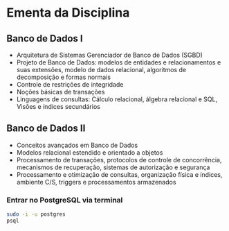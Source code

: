 # Ementa da Disciplina

## Banco de Dados I
- Arquitetura de Sistemas Gerenciador de Banco de Dados (SGBD)
- Projeto de Banco de Dados: modelos de entidades e relacionamentos e suas extensões, modelo de dados relacional, algoritmos de decomposição e formas normais
- Controle de restrições de integridade
- Noções básicas de transações
- Linguagens de consultas: Cálculo relacional, álgebra relacional e SQL, Visões e índices secundários

## Banco de Dados II
- Conceitos avançados em Banco de Dados
- Modelos relacional estendido e orientado a objetos
- Processamento de transações, protocolos de controle de concorrência, mecanismos de recuperação, sistemas de autorização e segurança
- Processamento e otimização de consultas, organização física e índices, ambiente C/S, triggers e processamentos armazenados


### Entrar no PostgreSQL via terminal 
```bash
sudo -i -u postgres
psql
